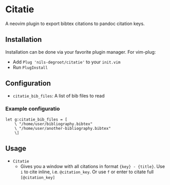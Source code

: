 # Citatie

A neovim plugin to export bibtex citations to pandoc citation keys.

## Installation

Installation can be done via your favorite plugin manager. For vim-plug:

- Add `Plug 'nils-degroot/citatie'` to your `init.vim`
- Run `PlugInstall`

## Configuration

- `citatie_bib_files`: A list of bib files to read

### Example configuratio

```vim
let g:citatie_bib_files = [
    \ "/home/user/bibliography.bibtex"
    \ "/home/user/another-bibliography.bibtex"
    \]
```

## Usage

- `Citatie`
  - Gives you a window with all citations in format `{key} - {title}`. Use `i`
    to cite inline, i.e. `@citation_key`. Or use `f` or enter to citate full `[@citation_key]`
